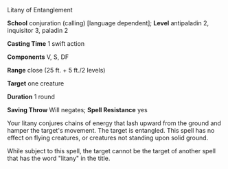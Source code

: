 Litany of Entanglement

**School** conjuration (calling) [language dependent]; **Level** antipaladin 2, inquisitor 3, paladin 2

**Casting Time** 1 swift action

**Components** V, S, DF

**Range** close (25 ft. + 5 ft./2 levels)

**Target** one creature

**Duration** 1 round

**Saving Throw** Will negates; **Spell Resistance** yes

Your litany conjures chains of energy that lash upward from the ground and hamper the target's movement. The target is entangled. This spell has no effect on flying creatures, or creatures not standing upon solid ground.

While subject to this spell, the target cannot be the target of another spell that has the word "litany" in the title.

